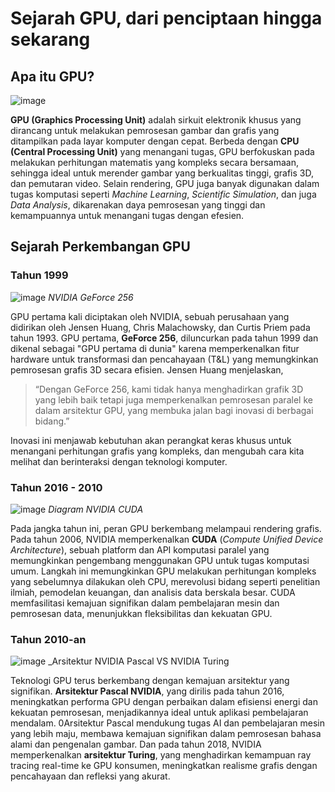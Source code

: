# Sejarah GPU, dari penciptaan hingga sekarang


## Apa itu GPU?


![image](https://github.com/user-attachments/assets/0efcf330-665b-48c0-ad35-847c7dc1781d)


**GPU (Graphics Processing Unit)** adalah sirkuit elektronik khusus yang dirancang untuk melakukan pemrosesan gambar dan grafis yang ditampilkan pada layar komputer dengan cepat. Berbeda dengan **CPU (Central Processing Unit)** yang menangani tugas, GPU berfokuskan pada melakukan perhitungan matematis yang kompleks secara bersamaan, sehingga ideal untuk merender gambar yang berkualitas tinggi, grafis 3D, dan pemutaran video. Selain rendering, GPU juga banyak digunakan dalam tugas komputasi seperti _Machine Learning_, _Scientific Simulation_, dan juga _Data Analysis_, dikarenakan daya pemrosesan yang tinggi dan kemampuannya untuk menangani tugas dengan efesien.

## Sejarah Perkembangan GPU


### Tahun 1999


![image](https://github.com/user-attachments/assets/156e9fb6-d3de-48be-9d13-88bc59616d12)
_NVIDIA GeForce 256_


GPU pertama kali diciptakan oleh NVIDIA, sebuah perusahaan yang didirikan oleh Jensen Huang, Chris Malachowsky, dan Curtis Priem pada tahun 1993. GPU pertama, **GeForce 256**, diluncurkan pada tahun 1999 dan dikenal sebagai "GPU pertama di dunia" karena memperkenalkan fitur hardware untuk transformasi dan pencahayaan (T&L) yang memungkinkan pemrosesan grafis 3D secara efisien. Jensen Huang menjelaskan,
>“Dengan GeForce 256, kami tidak hanya menghadirkan grafik 3D yang lebih baik tetapi juga memperkenalkan pemrosesan paralel ke dalam arsitektur GPU, yang membuka jalan bagi inovasi di berbagai bidang.”

Inovasi ini menjawab kebutuhan akan perangkat keras khusus untuk menangani perhitungan grafis yang kompleks, dan mengubah cara kita melihat dan berinteraksi dengan teknologi komputer.


### Tahun 2016 - 2010

![image](https://github.com/user-attachments/assets/c3577419-5da0-4dea-b67b-f66f58d9abe8)
_Diagram NVIDIA CUDA_


Pada jangka tahun ini, peran GPU berkembang melampaui rendering grafis. Pada tahun 2006, NVIDIA memperkenalkan **CUDA** (_Compute Unified Device Architecture_), sebuah platform dan API komputasi paralel yang memungkinkan pengembang menggunakan GPU untuk tugas komputasi umum. Langkah ini memungkinkan GPU melakukan perhitungan kompleks yang sebelumnya dilakukan oleh CPU, merevolusi bidang seperti penelitian ilmiah, pemodelan keuangan, dan analisis data berskala besar. CUDA memfasilitasi kemajuan signifikan dalam pembelajaran mesin dan pemrosesan data, menunjukkan fleksibilitas dan kekuatan GPU.


### Tahun 2010-an

![image](https://github.com/user-attachments/assets/7a8c4485-1008-4829-92b4-60ada6384804)
_Arsitektur NVIDIA Pascal VS NVIDIA Turing


Teknologi GPU terus berkembang dengan kemajuan arsitektur yang signifikan. **Arsitektur Pascal NVIDIA**, yang dirilis pada tahun 2016, meningkatkan performa GPU dengan perbaikan dalam efisiensi energi dan kekuatan pemrosesan, menjadikannya ideal untuk aplikasi pembelajaran mendalam. 0Arsitektur Pascal mendukung tugas AI dan pembelajaran mesin yang lebih maju, membawa kemajuan signifikan dalam pemrosesan bahasa alami dan pengenalan gambar. Dan pada tahun 2018, NVIDIA memperkenalkan **arsitektur Turing**, yang menghadirkan kemampuan ray tracing real-time ke GPU konsumen, meningkatkan realisme grafis dengan pencahayaan dan refleksi yang akurat.
